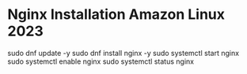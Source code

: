# Nginx Installation Amazon Linux 2023

sudo dnf update -y
sudo dnf install nginx -y
sudo systemctl start nginx
sudo systemctl enable  nginx
sudo systemctl status nginx